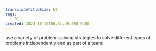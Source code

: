 ```yaml
---
transcludeTitleSize: h3
tags:
  - B1
created: 2024-10-15T06:51:49.000-0400
---
```

use a variety of problem-solving strategies to solve different types of problems independently and as part of a team;